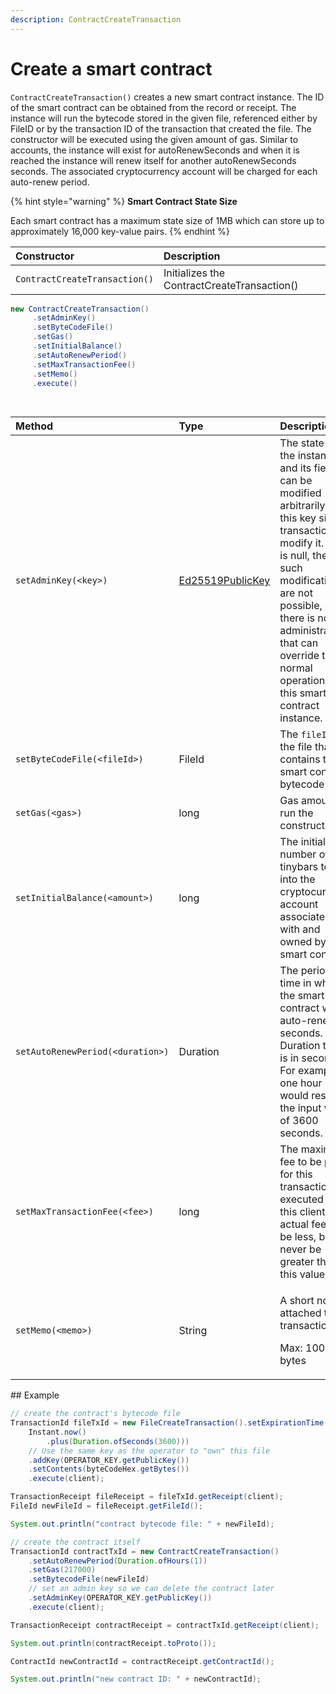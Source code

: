 ```yaml
---
description: ContractCreateTransaction
---
```


# Create a smart contract

`ContractCreateTransaction()` creates a new smart contract instance. The ID of the smart contract can be obtained from the record or receipt. The instance will run the bytecode stored in the given file, referenced either by FileID or by the transaction ID of the transaction that created the file. The constructor will be executed using the given amount of gas. Similar to accounts, the instance will exist for autoRenewSeconds and when it is reached the instance will renew itself for another autoRenewSeconds seconds. The associated cryptocurrency account will be charged for each auto-renew period.

{% hint style="warning" %}
**Smart Contract State Size**

Each smart contract has a maximum state size of 1MB which can store up to approximately 16,000 key-value pairs.
{% endhint %}

| Constructor | Description |
| :--- | :--- |
| `ContractCreateTransaction()` | Initializes the ContractCreateTransaction\(\) |

```java
new ContractCreateTransaction()
     .setAdminKey()
     .setByteCodeFile()
     .setGas()
     .setInitialBalance()
     .setAutoRenewPeriod()
     .setMaxTransactionFee()
     .setMemo()
     .execute()
     
     

```

<table>
  <thead>
    <tr>
      <th style="text-align:left">Method</th>
      <th style="text-align:left">Type</th>
      <th style="text-align:left">Description</th>
    </tr>
  </thead>
  <tbody>
    <tr>
      <td style="text-align:left"><code>setAdminKey(&lt;key&gt;)</code>
      </td>
      <td style="text-align:left"><a href="https://github.com/hashgraph/hedera-sdk-java/blob/master/src/main/java/com/hedera/hashgraph/sdk/crypto/ed25519/Ed25519PublicKey.java">Ed25519PublicKey</a>
      </td>
      <td style="text-align:left">The state of the instance and its fields can be modified arbitrarily if
        this key signs a transaction to modify it. If this is null, then such modifications
        are not possible, and there is no administrator that can override the normal
        operation of this smart contract instance.</td>
    </tr>
    <tr>
      <td style="text-align:left"><code>setByteCodeFile(&lt;fileId&gt;)</code>
      </td>
      <td style="text-align:left">FileId</td>
      <td style="text-align:left">The <code>fileId</code> of the file that contains the smart contract bytecode</td>
    </tr>
    <tr>
      <td style="text-align:left"><code>setGas(&lt;gas&gt;)</code>
      </td>
      <td style="text-align:left">long</td>
      <td style="text-align:left">Gas amount to run the constructor</td>
    </tr>
    <tr>
      <td style="text-align:left"><code>setInitialBalance(&lt;amount&gt;)</code>
      </td>
      <td style="text-align:left">long</td>
      <td style="text-align:left">The initial number of tinybars to put into the cryptocurrency account
        associated with and owned by the smart contract.</td>
    </tr>
    <tr>
      <td style="text-align:left"><code>setAutoRenewPeriod(&lt;duration&gt;)</code>
      </td>
      <td style="text-align:left">Duration</td>
      <td style="text-align:left">The period of time in which the smart contract will auto-renew in seconds.
        Duration type is in seconds. For example, one hour would result in the
        input value of 3600 seconds.</td>
    </tr>
    <tr>
      <td style="text-align:left"><code>setMaxTransactionFee(&lt;fee&gt;)</code>
      </td>
      <td style="text-align:left">long</td>
      <td style="text-align:left">The maximum fee to be paid for this transaction executed by this client.
        The actual fee may be less, but will never be greater than this value.</td>
    </tr>
    <tr>
      <td style="text-align:left"><code>setMemo(&lt;memo&gt;)</code>
      </td>
      <td style="text-align:left">String</td>
      <td style="text-align:left">
        <p>A short note attached to the transaction</p>
        <p>Max: 100 bytes</p>
      </td>
    </tr>
  </tbody>
</table>## Example

```java
// create the contract's bytecode file
TransactionId fileTxId = new FileCreateTransaction().setExpirationTime(
    Instant.now()
        .plus(Duration.ofSeconds(3600)))
    // Use the same key as the operator to "own" this file
    .addKey(OPERATOR_KEY.getPublicKey())
    .setContents(byteCodeHex.getBytes())
    .execute(client);

TransactionReceipt fileReceipt = fileTxId.getReceipt(client);
FileId newFileId = fileReceipt.getFileId();

System.out.println("contract bytecode file: " + newFileId);

// create the contract itself
TransactionId contractTxId = new ContractCreateTransaction()
    .setAutoRenewPeriod(Duration.ofHours(1))
    .setGas(217000)
    .setBytecodeFile(newFileId)
    // set an admin key so we can delete the contract later
    .setAdminKey(OPERATOR_KEY.getPublicKey())
    .execute(client);

TransactionReceipt contractReceipt = contractTxId.getReceipt(client);

System.out.println(contractReceipt.toProto());

ContractId newContractId = contractReceipt.getContractId();

System.out.println("new contract ID: " + newContractId);
```

